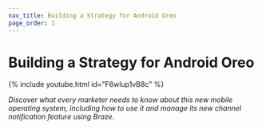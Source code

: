 ```yaml
---
nav_title: Building a Strategy for Android Oreo
page_order: 1
---
```


# Building a Strategy for Android Oreo

{% include youtube.html id="F6wlup1vB8c" %}


_Discover what every marketer needs to know about this new mobile operating system, including how to use it and manage its new channel notification feature using Braze._
